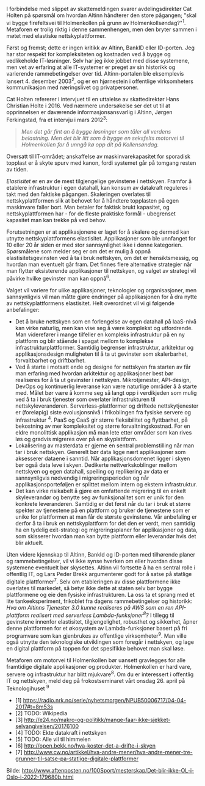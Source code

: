 I forbindelse med slippet av skattemeldingen svarer avdelingsdirektør Cat Holten på spørsmål om hvordan Altinn håndterer den store pågangen; "skal vi bygge firefeltsvei til Holmenkollen på grunn av Holmenkollsøndag?"<sup>1</sup>. Metaforen er trolig riktig i denne sammenhengen, men den bryter sammen i møtet med elastiske nettskyplattformer.

Først og fremst; dette er ingen kritikk av Altinn, BankID eller ID-porten. Jeg har stor respekt for kompleksiteten og kostnaden ved å bygge og vedlikeholde IT-løsninger. Selv har jeg ikke jobbet med disse systemene, men vet av erfaring at alle IT-systemer er preget av sin historikk og varierende rammebetingelser over tid. Altinn-portalen ble eksemplevis lansert 4. desember 2003<sup>2</sup>, og er en hjørnestein i offentlige virksomheters kommunikasjon med næringslivet og privatpersoner.

Cat Holten refererer i intervjuet til en uttalelse av skattedirektør Hans Christian Holte i 2016. Ved nærmere undersøkelse ser det ut til at opprinnelsen er daværende informasjonsansvarlig i Altinn, Jørgen Ferkingstad, fra et intervju i mars 2012<sup>3</sup>:
> _Men det går fint an å bygge løsninger som tåler all verdens belastning. Men det blir litt som å bygge en seksfelts motorvei til Holmenkollen for å unngå kø opp dit på Kollensøndag._

Oversatt til IT-området; anskaffelse av maskinvarekapasitet for sporadisk topplast er å skyte spurv med kanon, fordi systemet går på tomgang resten av tiden.

_Elastisitet_ er en av de mest tilgjengelige gevinstene i nettskyen. Framfor å etablere infrastruktur i egen datahall, kan konsum av datakraft reguleres i takt med den faktiske pågangen. Skaleringen overlates til nettskyplattformen slik at behovet for å håndtere topplasten på egen maskinvare faller bort. Man betaler for faktisk brukt kapasitet, og nettskyplattformen har - for de fleste praktiske formål - ubegrenset kapasitet man kan trekke på ved behov.

Forutsetningen er at applikasjonene er laget for å skalere og dermed kan utnytte nettskyplattformens elastisitet. Applikasjoner som ble unnfanget for 10 eller 20 år siden er med stor sannsynlighet ikke i denne kategorien. Spørsmålene som melder seg er om det er mulig å oppnå elastisitetsgevinsten ved å ta i bruk nettskyen, om det er hensiktsmessig, og hvordan man eventuelt går fram. Det finnes flere alternative strategier når man flytter eksisterende applikasjoner til nettskyen, og valget av strategi vil påvirke hvilke gevinster man kan oppnå<sup>6</sup>.

[migreringsalternativer]: https://github.com/taw..... "Alternative migrereringsstrategier ved flytting av applikasjoner til nettskyen"

Valget vil variere for ulike applikasjoner, teknologier og organisasjoner, men sannsynligvis vil man måtte gjøre endringer på applikasjonen for å dra nytte av nettskyplattformens elastisitet. Helt overordnet vil vi gi følgende anbefalinger:
* Det å bruke nettskyen som en forlengelse av egen datahall på IaaS-nivå kan virke naturlig, men kan vise seg å være komplekst og utfordrende. Man viderefører i mange tilfeller en kompleks infrastruktur på en ny plattform og blir stående i spagat mellom to komplekse infrastrukturplattformer. Samtidig begrenser infrastruktur, arkitektur og applikasjonsdesign muligheten til å ta ut gevinster som skalerbarhet, forvaltbarhet og driftbarhet.
* Ved å starte i motsatt ende og designe for nettskyen fra starten av får man erfaring med hvordan arkitektur og applikasjoner best bør realiseres for å ta ut gevinster i nettskyen. Mikrotjenester, API-design, DevOps og kontinuerlig leveranse kan være naturlige områder å å starte med. Målet bør være å komme seg så langt opp i verdikjeden som mulig ved å ta i bruk tjenester som overlater infrastrukturen til nettskyleverandøren. Serverless-plattformer og driftede nettskytjenester er (foreløpig) siste evolusjonsnivå i frikoblingen fra fysiske servere og infrastruktur <sup>4</sup>. PaaS og CaaS gir større fleksibilitet og flyttbarhet, på bekostning av mer kompleksitet og større forvaltningskostnad. For en eldre monolittisk applikasjon må man lete etter områder som kan rives løs og gradvis migreres over på en skyplattform.
* Lokalisering av masterdata er gjerne en sentral problemstilling når man tar i bruk nettskyen. Generelt bør data ligge nært applikasjoner som aksesserer dataene i sanntid. Når applikasjonsdomenet ligger i skyen bør også data leve i skyen. Dedikerte nettverkskoblinger mellom nettskyen og egen datahall, speiling og replikering av data er sannsynligvis nødvendig i migreringsperioden og når applikasjonsporteføljen er splittet mellom intern og ekstern infrastruktur.
* Det kan virke risikabelt å gjøre en omfattende migrering til en enkelt skyleverandør og benytte seg av funksjonalitet som er unik for den konkrete leverandøren. Samtidig er det først når du tar i bruk et større spekter av tjenestene på en plattform og bruker de tjenestene som er unike for plattformen at man får de største gevinstene. Vår anbefaling er derfor å ta i bruk en nettskyplattform for det den er verdt, men samtidig ha en tydelig exit-strategi og migreringsplaner for applikasjoner og data, som skisserer hvordan man kan bytte plattform eller leverandør hvis det blir aktuelt.

Uten videre kjennskap til Altinn, BankId og ID-porten med tilhørende planer og rammebetingelser, vil vi ikke synse hverken om eller hvordan disse systemene eventuelt bør skysettes. Altinn vil fortsette å ha en sentral rolle i offentlig IT, og Lars Peder Brekk argumenterer godt for å satse på statlige digitale plattformer<sup>7</sup>. Selv om etableringen av disse plattformene ikke overlates til markedet, så betyr ikke dette at staten selv bør bygge plattformene og eie den fysiske infrastrukturen. La oss ta et sprang med et lite tankeeksperiment, frikoblet fra dagens rammebetingelser og historikk: _Hva om Altinns Tjenester 3.0 kunne realiseres på AWS som en ren API-plattform realisert med serverless Lambda-funksjoner<sup>8</sup>?_ I tillegg til gevinstene innenfor elastisitet, tilgjengelighet, robusthet og sikkerhet, åpner denne plattformen for et økosystem av Lambda-funksjoner basert på fri programvare som kan gjenbrukes av offentlige virksomheter<sup>9</sup>. Man ville også utnytte den teknologiske utviklingen som foregår i nettskyen, og lage en digital plattform på toppen for det spesifikke behovet man skal løse.

Metaforen om motorvei til Holmenkollen bør uansett gravlegges for alle framtidige digitale applikasjoner og produkter. Holmenkollen er hard vare, servere og infrastruktur har blitt mjukvare<sup>8</sup>. Om du er interessert i offentlig IT og nettskyen, meld deg på frokostseminaret vårt onsdag 26. april på Teknologihuset <sup>9</sup>

* [1] https://radio.nrk.no/serie/nyhetsmorgen/NPUB50006717/04-04-2017#t=8m53s
* [2] TODO: Wikipedia
* [3] http://e24.no/makro-og-politikk/mange-faar-ikke-sjekket-selvangivelsen/20176100
* [4] TODO: Ekte datakraft i nettskyen
* [5] TODO: Alle vil til himmelen
* [6] http://open.bekk.no/hva-koster-det-a-drifte-i-skyen
* [7] http://www.cw.no/artikkel/hva-andre-mener/hva-andre-mener-tre-grunner-til-satse-pa-statlige-digitale-plattformer

Bilde: http://www.aftenposten.no/100Sport/mesterskap/Det-blir-ikke-OL-i-Oslo-i-2022-179680b.html
